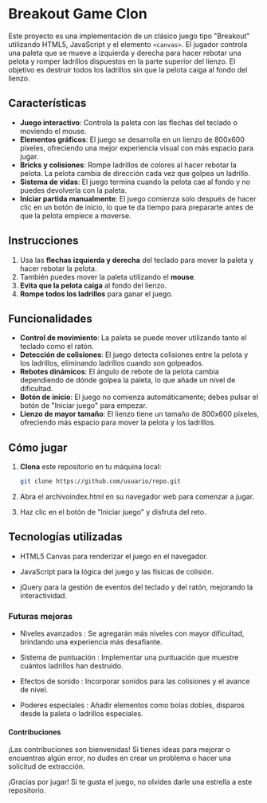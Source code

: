 # Breakout Game Clon

Este proyecto es una implementación de un clásico juego tipo "Breakout" utilizando HTML5, JavaScript y el elemento `<canvas>`. El jugador controla una paleta que se mueve a izquierda y derecha para hacer rebotar una pelota y romper ladrillos dispuestos en la parte superior del lienzo. El objetivo es destruir todos los ladrillos sin que la pelota caiga al fondo del lienzo.

## Características

- **Juego interactivo**: Controla la paleta con las flechas del teclado o moviendo el mouse.
- **Elementos gráficos**: El juego se desarrolla en un lienzo de 800x600 píxeles, ofreciendo una mejor experiencia visual con más espacio para jugar.
- **Bricks y colisiones**: Rompe ladrillos de colores al hacer rebotar la pelota. La pelota cambia de dirección cada vez que golpea un ladrillo.
- **Sistema de vidas**: El juego termina cuando la pelota cae al fondo y no puedes devolverla con la paleta.
- **Iniciar partida manualmente**: El juego comienza solo después de hacer clic en un botón de inicio, lo que te da tiempo para prepararte antes de que la pelota empiece a moverse.

## Instrucciones

1. Usa las **flechas izquierda y derecha** del teclado para mover la paleta y hacer rebotar la pelota.
2. También puedes mover la paleta utilizando el **mouse**.
3. **Evita que la pelota caiga** al fondo del lienzo.
4. **Rompe todos los ladrillos** para ganar el juego.

## Funcionalidades

- **Control de movimiento**: La paleta se puede mover utilizando tanto el teclado como el ratón.
- **Detección de colisiones**: El juego detecta colisiones entre la pelota y los ladrillos, eliminando ladrillos cuando son golpeados.
- **Rebotes dinámicos**: El ángulo de rebote de la pelota cambia dependiendo de dónde golpea la paleta, lo que añade un nivel de dificultad.
- **Botón de inicio**: El juego no comienza automáticamente; debes pulsar el botón de "Iniciar juego" para empezar.
- **Lienzo de mayor tamaño**: El lienzo tiene un tamaño de 800x600 píxeles, ofreciendo más espacio para mover la pelota y los ladrillos.

## Cómo jugar

1. **Clona** este repositorio en tu máquina local:
   ```bash
   git clone https://github.com/usuario/repo.git

2. Abra el archivoindex.html en su navegador web para comenzar a jugar.

3. Haz clic en el botón de "Iniciar juego" y disfruta del reto.

## Tecnologías utilizadas

- HTML5 Canvas para renderizar el juego en el navegador.

- JavaScript para la lógica del juego y las físicas de colisión.

- jQuery para la gestión de eventos del teclado y del ratón, mejorando la interactividad.

### Futuras mejoras

- Niveles avanzados : Se agregarán más niveles con mayor dificultad, brindando una experiencia más desafiante.

- Sistema de puntuación : Implementar una puntuación que muestre cuántos ladrillos han destruido.

- Efectos de sonido : Incorporar sonidos para las colisiones y el avance de nivel.

- Poderes especiales : Añadir elementos como bolas dobles, disparos desde la paleta o ladrillos especiales.

#### Contribuciones

¡Las contribuciones son bienvenidas! Si tienes ideas para mejorar o encuentras algún error, no dudes en crear un problema o hacer una solicitud de extracción.

¡Gracias por jugar! Si te gusta el juego, no olvides darle una estrella a este repositorio.

